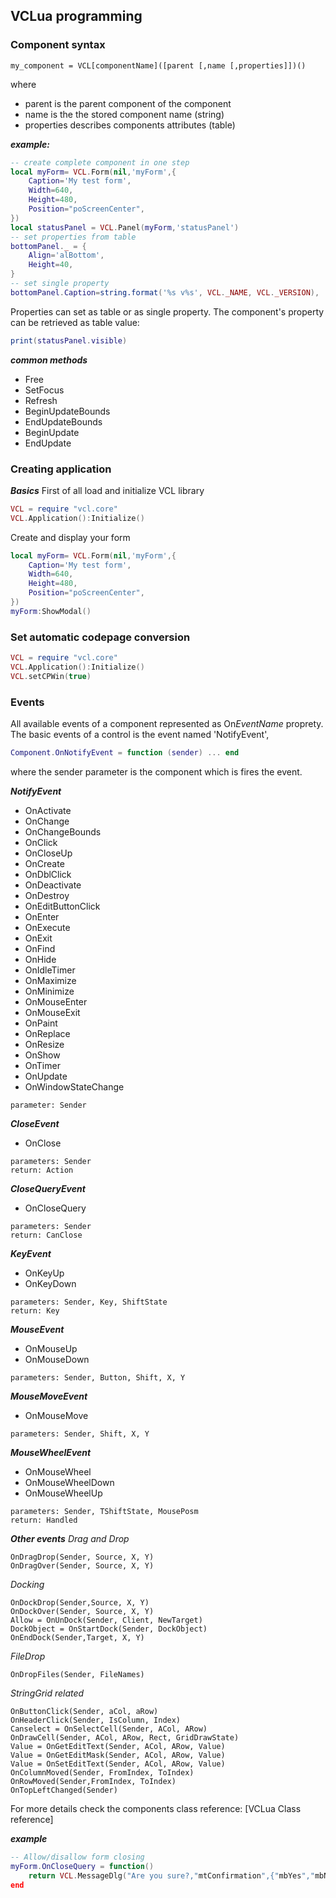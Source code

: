 ## VCLua programming

### Component syntax
```
my_component = VCL[componentName]([parent [,name [,properties]])()
```
where

 - parent is the parent component of the component
 - name is the the stored component name (string)
 - properties describes components attributes (table)

***example:***
``` lua
-- create complete component in one step
local myForm= VCL.Form(nil,'myForm',{
	Caption='My test form',
	Width=640,
	Height=480,
	Position="poScreenCenter",
})
local statusPanel = VCL.Panel(myForm,'statusPanel')
-- set properties from table
bottomPanel._ = {
	Align='alBottom',
	Height=40,
}
-- set single property
bottomPanel.Caption=string.format('%s v%s', VCL._NAME, VCL._VERSION),
```
Properties can set as table or as single property.
The component's property can be retrieved as table value:
``` lua
print(statusPanel.visible) 
```
***common methods***
 - Free 
 - SetFocus
 -  Refresh
 - BeginUpdateBounds
 - EndUpdateBounds
 - BeginUpdate
 - EndUpdate

### Creating application
***Basics***
First of all load and initialize VCL library
``` lua
VCL = require "vcl.core"
VCL.Application():Initialize()
```
Create and display your form
``` lua
local myForm= VCL.Form(nil,'myForm',{
	Caption='My test form',
	Width=640,
	Height=480,
	Position="poScreenCenter",
})
myForm:ShowModal()
```

### Set automatic codepage conversion
``` lua
VCL = require "vcl.core"
VCL.Application():Initialize()
VCL.setCPWin(true)
```

### Events
All available events of a component represented as On*EventName* proprety. The basic events of a control is the event named 'NotifyEvent',
``` lua
Component.OnNotifyEvent = function (sender) ... end
```
where the sender parameter is the component which is fires the event.

***NotifyEvent***
 - OnActivate
 - OnChange
 - OnChangeBounds
 - OnClick
 - OnCloseUp
 - OnCreate 
 - OnDblClick
 - OnDeactivate
 - OnDestroy
 - OnEditButtonClick
 - OnEnter
 - OnExecute
 - OnExit
 - OnFind
 - OnHide
 - OnIdleTimer
 - OnMaximize
 - OnMinimize
 - OnMouseEnter
 - OnMouseExit
 - OnPaint
 - OnReplace
 - OnResize
 - OnShow
 - OnTimer
 - OnUpdate
 - OnWindowStateChange
 ```
 parameter: Sender
 ```
 ***CloseEvent***
 - OnClose
 ```
 parameters: Sender
 return: Action
 ```
 ***CloseQueryEvent***
 - OnCloseQuery
 ```
 parameters: Sender
 return: CanClose
 ```
***KeyEvent***
 - OnKeyUp
 - OnKeyDown
 ```
 parameters: Sender, Key, ShiftState
 return: Key
 ```
***MouseEvent***
 - OnMouseUp
 - OnMouseDown
 ```
 parameters: Sender, Button, Shift, X, Y
 ```
***MouseMoveEvent***
 - OnMouseMove
 ```
 parameters: Sender, Shift, X, Y
 ```
***MouseWheelEvent***
 - OnMouseWheel
 - OnMouseWheelDown
 - OnMouseWheelUp
 ```
 parameters: Sender, TShiftState, MousePosm
 return: Handled
 ```
 
 ***Other events***
 *Drag and Drop*
 ```
OnDragDrop(Sender, Source, X, Y)
OnDragOver(Sender, Source, X, Y)
 ```
 *Docking*
 ```
OnDockDrop(Sender,Source, X, Y)
OnDockOver(Sender, Source, X, Y)
Allow = OnUnDock(Sender, Client, NewTarget)
DockObject = OnStartDock(Sender, DockObject)
OnEndDock(Sender,Target, X, Y)
 ```
 *FileDrop*
 ```
 OnDropFiles(Sender, FileNames)
```
*StringGrid related*
```
OnButtonClick(Sender, aCol, aRow)
OnHeaderClick(Sender, IsColumn, Index)
Canselect = OnSelectCell(Sender, ACol, ARow)
OnDrawCell(Sender, ACol, ARow, Rect, GridDrawState)
Value = OnGetEditText(Sender, ACol, ARow, Value)
Value = OnGetEditMask(Sender, ACol, ARow, Value)
Value = OnSetEditText(Sender, ACol, ARow, Value)
OnColumnMoved(Sender, FromIndex, ToIndex)
OnRowMoved(Sender,FromIndex, ToIndex)
OnTopLeftChanged(Sender)
```
For more details check the components class reference:
[VCLua Class reference]

***example***
``` lua
-- Allow/disallow form closing
myForm.OnCloseQuery = function()
	return VCL.MessageDlg("Are you sure?,"mtConfirmation",{"mbYes","mbNo"})=="mrYes"
end
```
